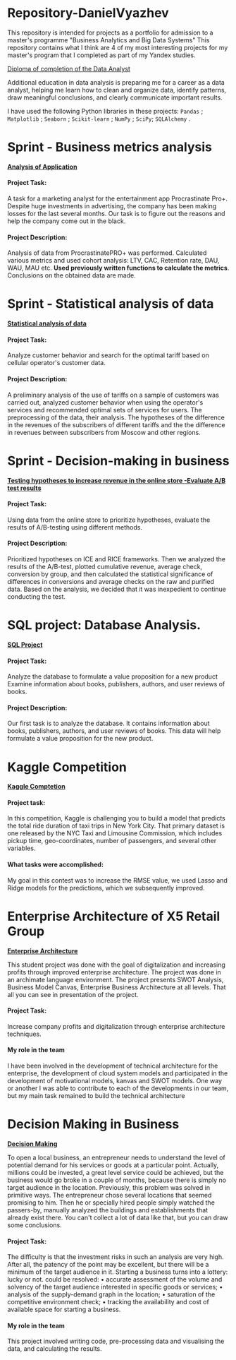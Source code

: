 # Repository-DanielVyazhev
This repository is intended for projects as a portfolio for admission to a master's programme "Business Analytics and Big Data Systems"
This repository contains what I think are 4 of my most interesting projects for my master's program that I completed as part of my Yandex studies.

[Diploma of completion of the Data Analyst](https://yadi.sk/i/ImyHOL_QHBmu7g)

Additional education in data analysis is preparing me for a career as a data analyst, helping me learn how to clean and organize data, identify patterns, draw meaningful conclusions, and clearly communicate important results. 

I have used the following Python libraries in these projects: `Pandas` ; `Matplotlib` ; `Seaborn` ; `Scikit-learn` ; `NumPy` ; `SciPy`; `SQLAlchemy` .

# Sprint - Business metrics analysis
[**Analysis of Application**](https://github.com/DanielVyazhev/Repository-DanielVyazhev/blob/main/Анализ%20убытков%20приложения%20ProcrastinatePRO%2B/Анализ%20убытков%20приложения%20ProcrastinatePRO%2B.ipynb)

#### Project Task:

A task for a marketing analyst for the entertainment app Procrastinate Pro+. Despite huge investments in advertising, the company has been making losses for the last several months. Our task is to figure out the reasons and help the company come out in the black.

#### Project Description: 

Analysis of data from ProcrastinatePRO+ was performed.
Calculated various metrics and used cohort analysis: LTV, CAC, Retention rate, DAU, WAU, MAU etc. **Used previously written functions to calculate the metrics**. Conclusions on the obtained data are made.

# Sprint - Statistical analysis of data
[**Statistical analysis of data**](https://github.com/DanielVyazhev/Repository-DanielVyazhev/blob/main/Определение%20выгодного%20тарифа%20для%20телеком%20компании/Определение%20выгодного%20тарифа%20для%20телеком%20компании.ipynb)

#### Project Task:

Analyze customer behavior and search for the optimal tariff based on cellular operator's customer data.

#### Project Description: 

A preliminary analysis of the use of tariffs on a sample of customers was carried out, analyzed customer behavior when using the operator's services and recommended optimal sets of services for users. The preprocessing of the data, their analysis. The hypotheses of the difference in the revenues of the subscribers of different tariffs and the the difference in revenues between subscribers from Moscow and other regions.

# Sprint - Decision-making in business
[**Testing hypotheses to increase revenue in the online store -Evaluate A/B test results**](https://github.com/DanielVyazhev/Repository-DanielVyazhev/tree/main/Проверка%20гипотез%20по%20увеличению%20выручки%20в%20интернет-магазине%20—%20оценить%20результаты%20AB%20теста)

#### Project Task:

Using data from the online store to prioritize hypotheses, evaluate the results of A/B-testing using different methods.

#### Project Description: 

Prioritized hypotheses on ICE and RICE frameworks. Then we analyzed the results of the A/B-test, plotted cumulative revenue, average check, conversion by group, and then calculated the statistical significance of differences in conversions and average checks on the raw and purified data. Based on the analysis, we decided that it was inexpedient to continue conducting the test.

# SQL project: Database Analysis.
[**SQL Project**](https://github.com/DanielVyazhev/Repository-DanielVyazhev/blob/main/SQL%20Project/SQL%20Project.ipynb)

#### Project Task:

Analyze the database to formulate a value proposition for a new product Examine information about books, publishers, authors, and user reviews of books.

#### Project Description:

Our first task is to analyze the database. It contains information about books, publishers, authors, and user reviews of books. This data will help formulate a value proposition for the new product.

# Kaggle Competition  

[**Kaggle Comptetion**](https://github.com/DanielVyazhev/Repository-DanielVyazhev/tree/main/Kaggle%20Competition)

#### Project task:
In this competition, Kaggle is challenging you to build a model that predicts the total ride duration of taxi trips in New York City. That primary dataset is one released by the NYC Taxi and Limousine Commission, which includes pickup time, geo-coordinates, number of passengers, and several other variables.

#### What tasks were accomplished:
My goal in this contest was to increase the RMSE value, we used Lasso and Ridge models for the predictions, which we subsequently improved.

# Enterprise Architecture of X5 Retail Group

[**Enterprise Architecture**](https://github.com/DanielVyazhev/Repository-DanielVyazhev/tree/main/Enterprise%20Architecture%20of%20X5%20Retail)

This student project was done with the goal of digitalization and increasing profits through improved enterprise architecture.
The project was done in an archimate language environment.
The project presents SWOT Analysis, Business Model Canvas, Enterprise Business Architecture at all levels. That all you can see in presentation of the project.

#### Project Task: 
Increase company profits and digitalization through enterprise architecture techniques.

#### My role in the team
I have been involved in the development of technical architecture for the enterprise, the development of cloud system models and participated in the development of motivational models, kanvas and SWOT models. One way or another I was able to contribute to each of the developments in our team, but my main task remained to build the technical architecture 

# Decision Making in Business

[**Decision Making**](https://github.com/DanielVyazhev/Repository-DanielVyazhev/tree/main/Decision%20Making%20in%20Business)

To open a local business, an entrepreneur needs to understand the level of potential demand for his services or goods at a particular point. Actually, millions could be invested, a great level service could be achieved, but the business would go broke in a couple of months, because there is simply no target audience in the location.
Previously, this problem was solved in primitive ways. The entrepreneur chose several locations that seemed promising to him. Then he or specially hired people simply watched the passers-by, manually analyzed the buildings and establishments that already exist there. You can't collect a lot of data like that, but you can draw some conclusions.

#### Project Task: 
The difficulty is that the investment risks in such an analysis are very high. After all, the patency of the point may be excellent, but there will be a minimum of the target audience in it. Starting a business turns into a lottery: lucky or not.
could be resolved:
• accurate assessment of the volume and solvency of the target audience interested in specific goods or services;
• analysis of the supply-demand graph in the location;
• saturation of the competitive environment check;
• tracking the availability and cost of available space for starting a business.

#### My role in the team
This project involved writing code, pre-processing data and visualising the data, and calculating the results.


